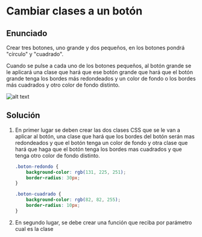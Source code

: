 # Cambiar clases a un botón

## Enunciado

Crear tres botones, uno grande y dos pequeños, en los botones pondrá "círculo" y "cuadrado".

Cuando se pulse a cada uno de los botones pequeños, al botón grande se le aplicará una clase que hará que ese botón grande que hará que el botón grande tenga los bordes más redondeados y un color de fondo o los bordes más cuadrados y otro color de fondo distinto.

![alt text](objetivo.gif "Objetivo a conseguir con el ejercicio")

## Solución

1. En primer lugar se deben crear las dos clases CSS que se le van a aplicar al botón, una clase que hará que los bordes del botón serán mas redondeados y que el botón tenga un color de fondo y otra clase que hará que haga que el botón tenga los bordes mas cuadrados y que tenga otro color de fondo distinto.

    ```css
    .boton-redondo {
        background-color: rgb(131, 225, 251);
        border-radius: 30px;
    }

    .boton-cuadrado {
        background-color: rgb(82, 82, 255);
        border-radius: 10px;
    }
    ```

2. En segundo lugar, se debe crear una función que reciba por parámetro cual es la clase  